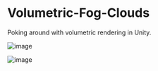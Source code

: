 # Volumetric-Fog-Clouds
Poking around with volumetric rendering in Unity.

![image](https://user-images.githubusercontent.com/44732554/110869395-69d5cc80-82db-11eb-8fcb-136f7cce967b.png)

![image](https://user-images.githubusercontent.com/44732554/110383374-38f06000-806d-11eb-9ee2-b8c19e21a11a.png)
